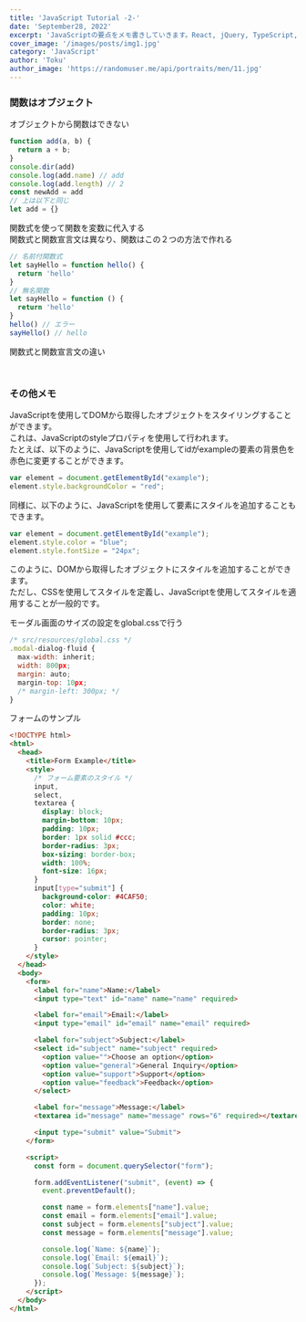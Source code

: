```yaml
---
title: 'JavaScript Tutorial -2-'
date: 'September28, 2022'
excerpt: 'JavaScriptの要点をメモ書きしていきます。React, jQuery, TypeScript, Node.jsなどの学習にも役立ちます。今回は関数を中心にみていきます'
cover_image: '/images/posts/img1.jpg'
category: 'JavaScript'
author: 'Toku'
author_image: 'https://randomuser.me/api/portraits/men/11.jpg'
---
```


<!-- Markdow generator - https://jaspervdj.be/lorem-markdownum/ -->
### 関数はオブジェクト
オブジェクトから関数はできない
~~~js
function add(a, b) {
  return a + b;
}
console.dir(add)
console.log(add.name) // add
console.log(add.length) // 2
const newAdd = add
// 上は以下と同じ
let add = {}
~~~
関数式を使って関数を変数に代入する  
関数式と関数宣言文は異なり、関数はこの２つの方法で作れる
~~~js
// 名前付関数式
let sayHello = function hello() {
  return 'hello'
}
// 無名関数
let sayHello = function () {
  return 'hello'
}
hello() // エラー
sayHello() // hello
~~~
関数式と関数宣言文の違い
~~~js

~~~

~~~js

~~~
### その他メモ
JavaScriptを使用してDOMから取得したオブジェクトをスタイリングすることができます。  
これは、JavaScriptのstyleプロパティを使用して行われます。  
たとえば、以下のように、JavaScriptを使用してidがexampleの要素の背景色を赤色に変更することができます。
~~~js
var element = document.getElementById("example");
element.style.backgroundColor = "red";
~~~
同様に、以下のように、JavaScriptを使用して要素にスタイルを追加することもできます。
~~~js
var element = document.getElementById("example");
element.style.color = "blue";
element.style.fontSize = "24px";
~~~
このように、DOMから取得したオブジェクトにスタイルを追加することができます。  
ただし、CSSを使用してスタイルを定義し、JavaScriptを使用してスタイルを適用することが一般的です。

モーダル画面のサイズの設定をglobal.cssで行う
```js
/* src/resources/global.css */
.modal-dialog-fluid {
  max-width: inherit;
  width: 800px;
  margin: auto;
  margin-top: 10px;
  /* margin-left: 300px; */
}
```
フォームのサンプル
~~~html
<!DOCTYPE html>
<html>
  <head>
    <title>Form Example</title>
    <style>
      /* フォーム要素のスタイル */
      input,
      select,
      textarea {
        display: block;
        margin-bottom: 10px;
        padding: 10px;
        border: 1px solid #ccc;
        border-radius: 3px;
        box-sizing: border-box;
        width: 100%;
        font-size: 16px;
      }
      input[type="submit"] {
        background-color: #4CAF50;
        color: white;
        padding: 10px;
        border: none;
        border-radius: 3px;
        cursor: pointer;
      }
    </style>
  </head>
  <body>
    <form>
      <label for="name">Name:</label>
      <input type="text" id="name" name="name" required>

      <label for="email">Email:</label>
      <input type="email" id="email" name="email" required>

      <label for="subject">Subject:</label>
      <select id="subject" name="subject" required>
        <option value="">Choose an option</option>
        <option value="general">General Inquiry</option>
        <option value="support">Support</option>
        <option value="feedback">Feedback</option>
      </select>

      <label for="message">Message:</label>
      <textarea id="message" name="message" rows="6" required></textarea>

      <input type="submit" value="Submit">
    </form>

    <script>
      const form = document.querySelector("form");

      form.addEventListener("submit", (event) => {
        event.preventDefault();

        const name = form.elements["name"].value;
        const email = form.elements["email"].value;
        const subject = form.elements["subject"].value;
        const message = form.elements["message"].value;

        console.log(`Name: ${name}`);
        console.log(`Email: ${email}`);
        console.log(`Subject: ${subject}`);
        console.log(`Message: ${message}`);
      });
    </script>
  </body>
</html>
~~~

~~~js

~~~

~~~js

~~~

~~~js

~~~

~~~js

~~~

~~~js

~~~

~~~js

~~~

~~~js

~~~

~~~js

~~~

~~~js

~~~